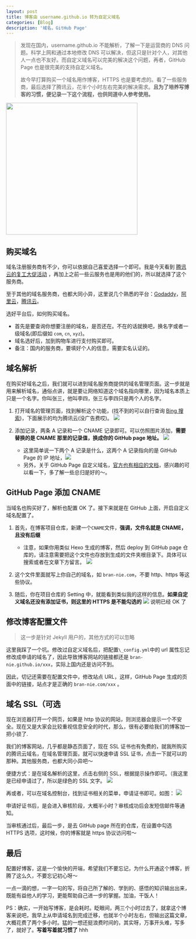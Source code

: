 ```yaml
---
layout: post
title: 博客由 username.github.io 转为自定义域名
categories: [Blog]
description: '域名，GitHub Page'
---
```


> 发现在国内，username.github.io 不能解析，了解一下是运营商的 DNS 问题。科学上网和通过本地修改 DNS 可以解决，但这只是针对个人，对其他人一点也不友好。而自定义域名可以完美的解决这个问题，再者，GitHub Page 也是很完美的支持自定义域名。
>
> 故今早打算购买一个域名用作博客，HTTPS 也是要考虑的。看了一些服务商，最后选择了腾讯云，花半个小时左右完美的解决需求。**且为了培养写博客的习惯，便记录一下这个流程，也供同道中人参考使用。**

<!-- ![](/images/blog/inaccessible.png) -->
<img src="/images/blog/inaccessible.png" height="360">

## 购买域名

域名注册服务商有不少，你可以依据自己喜爱选择一个即可。我是今天看到 <a href="https://www.dnspod.cn/promo/domainscarnival?promo_code=G2LSXI22380&source=sharelink&from=link" target="_blank">腾讯云的复工大促活动</a> ，再加上之前一些云服务也是用的他们的，所以就选择了这个服务商。

至于其他的域名服务商，也都大同小异，这里说几个熟悉的平台：<a href='https://sg.godaddy.com/' target='_blank'>Godaddy</a>，<a href='https://wanwang.aliyun.com/domain/' target='_blank'>阿里云</a>，<a href='https://dnspod.cloud.tencent.com/' target='_blank'>腾讯云</a>。

选好平台后，如何购买域名。

-   首先是要查询你想要注册的域名，是否还在。不在的话就换吧，换名字或者一级域名(即后缀如 `com`, `cn`, `xyz`)。
-   域名选好后，加到购物车进行支付购买即可。
-   备注：国内的服务商，要填好个人的信息，需要实名认证的。

## 域名解析

在购买好域名之后，我们就可以进到域名服务商提供的域名管理页面。这一步就是用来解析域名，通俗点讲，就是要让网络知道这个域名指向哪里，因为域名本质上只是一个名字。你叫张三，他叫李四，张三与李四只是两个人的名字。

1. 打开域名的管理页面，找到解析这个功能，(找不到的可以自行查询 <a href='https://cn.bing.com' target='_blank'>Bing 搜索</a>)，下面展示的均为腾讯云(没广告费哎)。
   ![](/images/blog/domain_1.png)

2. 添加记录，两条 A 记录和一个 CNAME 记录即可。可以仿照图片添加，**需要替换的是 CNAME 那里的记录值，换成你的 GitHub page 地址。**
   ![](/images/blog/domain_2.png)

    - 这里简单说一下两个 A 记录是什么，这两个 A 记录指向的是 GitHub Page 的 IP 地址，![](/images/blog/domain_3.png)
    - 另外，关于 GitHub Page 自定义域名，<a href='https://docs.github.com/cn/github/working-with-github-pages/configuring-a-custom-domain-for-your-github-pages-site' target='_blank'>官方也有相应的文档</a>，感兴趣的可以看一下，多了解一些总归是好的～。

## GitHub Page 添加 CNAME

当域名也购买好了，解析也配置 OK 了。接下来就是在 GitHub 上面，开启自定义域名配置了。

1. 首先，在博客项目仓库，新建一个`CNAME`文件，**强调，文件名就是 CNAME，且没有后缀**
    - 注意，如果你用类似 Hexo 生成的博客，然后 deploy 到 GitHub page 仓库的，请注意需要把这个文件也存放到生成的文件夹根目录下。具体可以搜索或者在文章下方留言。
      ![](/images/blog/domain_5.png)
2. 这个文件里面就写上你自己的域名，如 `bran-nie.com`，不要 http、https 等这些协议。

3. 随后，你在项目仓库的 Setting 中，就能看到类似我的这样的信息。**如果自定义域名还没有添加证书，则这里的 HTTPS 是不能勾选的**
   ![](/images/blog/domain_4.png)
   说明已经 OK 了

## 修改博客配置文件

> 这一步是针对 Jekyll 用户的，其他方式的可以忽略

这里我踩了一个坑。修改过自定义域名后，把配置`\_config.yml`中的 url 属性忘记修改成申请的域名了，因此导致博客网站的链接都还是 `bran-nie.github.io/xxx`，实际上国内还是访问不到。

因此，切记还需要在配置文件中，修改站点 URL，这样，GitHub Page 生成的页面中的链接，站点才是正确的 `bran-nie.com/xxx` 。

## 域名 SSL（可选

现在浏览器打开一个网页，如果是 http 协议的网站，则浏览器会提示一个不安全。现在又是大家会比较重视信息安全的时代，那么，很有必要给我们的博客加一把小锁了.

我们的博客网站，几乎都是静态页面了，现在 SSL 证书也有免费的，就我所购买的腾讯云域名，在域名管理页面，就可以快速申请 SSL 证书，点击一下就可以的那种。其他服务商，也都大同小异吧～

便捷方式：是在域名解析的这里，点击右侧的 SSL，根据提示操作即可。（我这里是已经申请过了，所以是绿色的 SSL 文字。
![](/images/blog/domain_2.png)

再或者，可以在域名控制台，找到证书相关的菜单，申请证书即可。如图：
![](/images/blog/domain_6.png)

申请好证书后，是会进入审核阶段，大概半小时？审核成功后会发短信邮件等通知。

当审核通过后，最后一步，是去 GitHub page 所在的仓库，在设置中勾选 HTTPS 选项，这时候，你的博客就是 https 协议访问啦～

## 最后

配置好博客，这是一个愉快的开端，希望我们不要忘记，为什么开通这个博客，折腾了这么久，不要忘记初心呀～

一点一滴的想，一字一句的写，将自己所了解的、学到的、感悟的知识输出出来，既能有益他人的学习，更能帮助自己进一步的掌握。加油，干饭人！

PS：确实，一开始写博客，是会耗时。眨眼间，两三个小时过去了，就拿这个博客来说吧，我早上从申请域名到完成迁移，也就半个小时左右，但输出这篇文章，大概花费了两个多小时。猛的一想还挺浪费时间的，其实呀，万事开头难，写多了，就好了。**写着写着就习惯了** hhh
